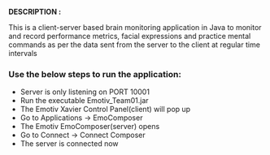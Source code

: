 <b>DESCRIPTION :</b>

This is a client-server based brain monitoring application in Java to monitor and record performance metrics, facial expressions and practice mental commands as per the data sent from the server to the client at regular time intervals

### Use the below steps to run the application:

*   Server is only listening on PORT 10001
*   Run the executable Emotiv_Team01.jar
*   The Emotiv Xavier Control Panel(client) will pop up
*   Go to Applications -> EmoComposer
*   The Emotiv EmoComposer(server) opens
*   Go to Connect -> Connect Composer
*   The server is connected now
